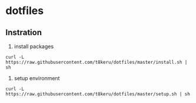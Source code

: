 dotfiles
===

## Instration

 1. install packages  
 ```
curl -L https://raw.githubusercontent.com/t8keru/dotfiles/master/install.sh | sh
 ```
 1. setup environment  
 ```
curl -L https://raw.githubusercontent.com/t8keru/dotfiles/master/setup.sh | sh
 ```
